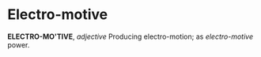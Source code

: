 # Electro-motive

**ELECTRO-MO'TIVE**, _adjective_ Producing electro-motion; as _electro-motive_ power.